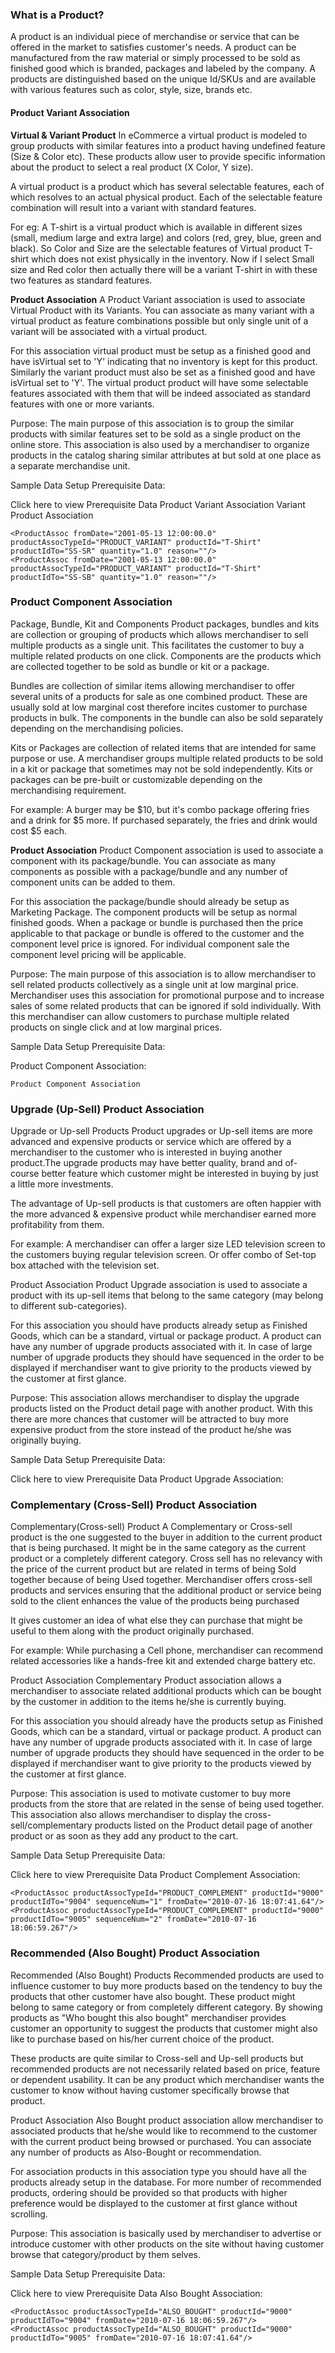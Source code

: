 ### What is a Product?
A product is an individual piece of merchandise or service that can be offered in the market to satisfies customer's needs. A product can be manufactured from the raw material or simply processed to be sold as finished good which is branded, packages and labeled by the company. A products are distinguished based on the unique Id/SKUs and are available with various features such as color, style, size, brands etc.

#### Product Variant Association
**Virtual & Variant Product** 
In eCommerce a virtual product is modeled to group products with similar features into a product having undefined feature (Size & Color etc). These products allow user to provide specific information about the product to select a real product (X Color, Y size).

A virtual product is a product which has several selectable features, each of which resolves to an actual physical product. Each of the selectable feature combination will result into a variant with standard features.

For eg: A T-shirt is a virtual product which is available in different sizes (small, medium large and extra large) and colors (red, grey, blue, green and black). So Color and Size are the selectable features of Virtual product T-shirt which does not exist physically in the inventory. Now if I select Small size and Red color then actually there will be a variant T-shirt in with these two features as standard features.

**Product Association**
A Product Variant association is used to associate Virtual Product with its Variants. You can associate as many variant with a virtual product as feature combinations possible but only single unit of a variant will be associated with a virtual product.

For this association virtual product must be setup as a finished good and have isVirtual set to 'Y' indicating that no inventory is kept for this product. Similarly the variant product must also be set as a finished good and have isVirtual set to 'Y'. The virtual product product will have some selectable features associated with them that will be indeed associated as standard features with one or more variants.

Purpose: The main purpose of this association is to group the similar products with similar features set to be sold as a single product on the online store. This association is also used by a merchandiser to organize products in the catalog sharing similar attributes at but sold at one place as a separate merchandise unit.

Sample Data Setup
Prerequisite Data:

 Click here to view Prerequisite Data
Product Variant Association
	Variant Product Association

```
<ProductAssoc fromDate="2001-05-13 12:00:00.0" productAssocTypeId="PRODUCT_VARIANT" productId="T-Shirt" productIdTo="SS-SR" quantity="1.0" reason=""/>
<ProductAssoc fromDate="2001-05-13 12:00:00.0" productAssocTypeId="PRODUCT_VARIANT" productId="T-Shirt" productIdTo="SS-SB" quantity="1.0" reason=""/>
```

### Product Component Association
Package, Bundle, Kit and Components
Product packages, bundles and kits are collection or grouping of products which allows merchandiser to sell multiple products as a single unit. This facilitates the customer to buy a multiple related products on one click. Components are the products which are collected together to be sold as bundle or kit or a package.

Bundles are collection of similar items allowing merchandiser to offer several units of a products for sale as one combined product. These are usually sold at low marginal cost therefore incites customer to purchase products in bulk. The components in the bundle can also be sold separately depending on the merchandising policies.

Kits or Packages are collection of related items that are intended for same purpose or use. A merchandiser groups multiple related products to be sold in a kit or package that sometimes may not be sold independently. Kits or packages can be pre-built or customizable depending on the merchandising requirement.

For example: A burger may be $10, but it's combo package offering fries and a drink for $5 more. If purchased separately, the fries and drink would cost $5 each.

**Product Association**
Product Component association is used to associate a component with its package/bundle. You can associate as many components as possible with a package/bundle and any number of component units can be added to them.

For this association the package/bundle should already be setup as Marketing Package. The component products will be setup as normal finished goods. When a package or bundle is purchased then the price applicable to that package or bundle is offered to the customer and the component level price is ignored. For individual component sale the component level pricing will be applicable.

Purpose: The main purpose of this association is to allow merchandiser to sell related products collectively as a single unit at low marginal price. Merchandiser uses this association for promotional purpose and to increase sales of some related products that can be ignored if sold individually. With this merchandiser can allow customers to purchase multiple related products on single click and at low marginal prices.

Sample Data Setup
Prerequisite Data:

Product Component Association:

	Product Component Association
  <ProductAssoc productId="Compaq_260S" productIdTo="Compaq_Monitor" productAssocTypeId="PRODUCT_COMPONENT" quantity="1" fromDate="2007-01-01 12:00:00.0"/>
  <ProductAssoc productId="Compaq_260S" productIdTo="Compaq_Keyboard" productAssocTypeId="PRODUCT_COMPONENT" quantity="1" fromDate="2007-01-01 12:00:00.0"/>
  <ProductAssoc productId="Compaq_260S" productIdTo="Compaq_CPU" productAssocTypeId="PRODUCT_COMPONENT" quantity="1" fromDate="2007-01-01 12:00:00.0"/>
  <ProductAssoc productId="Compaq_260S" productIdTo="Compaq_Speaker" productAssocTypeId="PRODUCT_COMPONENT" quantity="2" fromDate="2007-01-01 12:00:00.0"/>

### Upgrade (Up-Sell) Product Association
Upgrade or Up-sell Products
Product upgrades or Up-sell items are more advanced and expensive products or service which are offered by a merchandiser to the customer who is interested in buying another product.The upgrade products may have better quality, brand and of-course better feature which customer might be interested in buying by just a little more investments.

The advantage of Up-sell products is that customers are often happier with the more advanced & expensive product while merchandiser earned more profitability from them.

For example: A merchandiser can offer a larger size LED television screen to the customers buying regular television screen. Or offer combo of Set-top box attached with the television set.

Product Association
Product Upgrade association is used to associate a product with its up-sell items that belong to the same category (may belong to different sub-categories).

For this association you should have products already setup as Finished Goods, which can be a standard, virtual or package product. A product can have any number of upgrade products associated with it. In case of large number of upgrade products they should have sequenced in the order to be displayed if merchandiser want to give priority to the products viewed by the customer at first glance.

Purpose:  This association allows merchandiser to display the upgrade products listed on the Product detail page with another product. With this there are more chances that customer will be attracted to buy more expensive product from the store instead of the product he/she was originally buying.

Sample Data Setup
Prerequisite Data:

 Click here to view Prerequisite Data
Product Upgrade Association:

	
<ProductAssoc fromDate="2010-07-16 18:07:41.64" productAssocTypeId="PRODUCT_UPGRADE" productId="9000" productIdTo="9004" sequenceNum="1"/>
<ProductAssoc fromDate="2010-07-16 18:06:59.267" productAssocTypeId="PRODUCT_UPGRADE" productId="9000" productIdTo="9005" sequenceNum="2"/>

### Complementary (Cross-Sell) Product Association
Complementary(Cross-sell) Product
A Complementary or Cross-sell product is the one suggested to the buyer in addition to the current product that is being purchased. It might be in the same category as the current product or a completely different category. Cross sell has no relevancy with the price of the current product but are related in terms of being Sold together because of being Used together. Merchandiser offers cross-sell products and services ensuring that the additional product or service being sold to the client enhances the value of the products being purchased

It gives customer an idea of what else they can purchase that might be useful to them along with the product originally purchased.

For example: While purchasing a Cell phone, merchandiser can recommend related accessories like a hands-free kit and extended charge battery etc.

Product Association
Complementary Product association allows a merchandiser to associate related additional products which can be bought by the customer in addition to the items he/she is currently buying.

For this association you should already have the products setup as Finished Goods, which can be a standard, virtual or package product. A product can have any number of upgrade products associated with it. In case of large number of upgrade products they should have sequenced in the order to be displayed if merchandiser want to give priority to the products viewed by the customer at first glance.

Purpose: This association is used to motivate customer to buy more products from the store that are related in the sense of being used together. This association also allows merchandiser to display the cross-sell/complementary products listed on the Product detail page of another product or as soon as they add any product to the cart.

Sample Data Setup
Prerequisite Data:

 Click here to view Prerequisite Data
Product Complement Association:

```	
<ProductAssoc productAssocTypeId="PRODUCT_COMPLEMENT" productId="9000" productIdTo="9004" sequenceNum="1" fromDate="2010-07-16 18:07:41.64"/>
<ProductAssoc productAssocTypeId="PRODUCT_COMPLEMENT" productId="9000" productIdTo="9005" sequenceNum="2" fromDate="2010-07-16 18:06:59.267"/>
```

### Recommended (Also Bought) Product Association
Recommended (Also Bought) Products
Recommended products are used to influence customer to buy more products based on the tendency to buy the products that other customer have also bought. These product might belong to same category or from completely different category. By showing products as "Who bought this also bought" merchandiser provides customer an opportunity to suggest the products that customer might also like to purchase based on his/her current choice of the product.

These products are quite similar to Cross-sell and Up-sell products but recommended products are not necessarily related based on price, feature or dependent usability. It can be any product which merchandiser wants the customer to know without having customer specifically browse that product.

Product Association
Also Bought product association allow merchandiser to associated products that he/she would like to recommend to the customer with the current product being browsed or purchased. You can associate any number of products as Also-Bought or recommendation.

For association products in this association type you should have all the products already setup in the database. For more number of recommended products, ordering should be provided so that products with higher preference would be displayed to the customer at first glance without scrolling.

Purpose: This association is basically used by merchandiser to advertise or introduce customer with other products on the site without having customer browse that category/product by them selves.

Sample Data Setup
Prerequisite Data:

 Click here to view Prerequisite Data
Also Bought Association:

```	
<ProductAssoc productAssocTypeId="ALSO_BOUGHT" productId="9000" productIdTo="9004" fromDate="2010-07-16 18:06:59.267"/>
<ProductAssoc productAssocTypeId="ALSO_BOUGHT" productId="9000" productIdTo="9005" fromDate="2010-07-16 18:07:41.64"/>
```